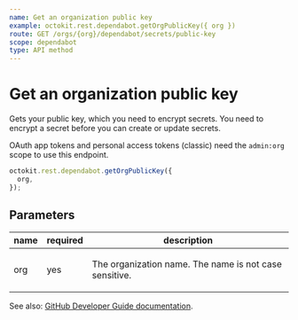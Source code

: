 ```yaml
---
name: Get an organization public key
example: octokit.rest.dependabot.getOrgPublicKey({ org })
route: GET /orgs/{org}/dependabot/secrets/public-key
scope: dependabot
type: API method
---
```


# Get an organization public key

Gets your public key, which you need to encrypt secrets. You need to
encrypt a secret before you can create or update secrets.

OAuth app tokens and personal access tokens (classic) need the `admin:org` scope to use this endpoint.

```js
octokit.rest.dependabot.getOrgPublicKey({
  org,
});
```

## Parameters

<table>
  <thead>
    <tr>
      <th>name</th>
      <th>required</th>
      <th>description</th>
    </tr>
  </thead>
  <tbody>
    <tr><td>org</td><td>yes</td><td>

The organization name. The name is not case sensitive.

</td></tr>
  </tbody>
</table>

See also: [GitHub Developer Guide documentation](https://docs.github.com/rest/dependabot/secrets#get-an-organization-public-key).

